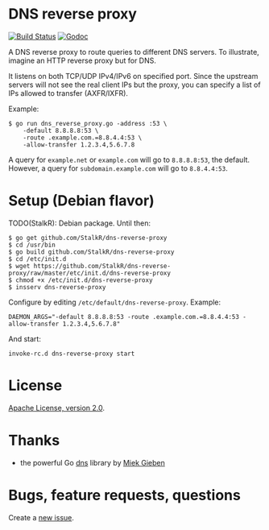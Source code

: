 # DNS reverse proxy #

[![Build Status](https://api.travis-ci.org/StalkR/dns-reverse-proxy.png?branch=master)](https://travis-ci.org/StalkR/dns-reverse-proxy) [![Godoc](https://godoc.org/github.com/StalkR/dns-reverse-proxy?status.png)](https://godoc.org/github.com/StalkR/dns-reverse-proxy)

A DNS reverse proxy to route queries to different DNS servers.
To illustrate, imagine an HTTP reverse proxy but for DNS.

It listens on both TCP/UDP IPv4/IPv6 on specified port.
Since the upstream servers will not see the real client IPs but the proxy,
you can specify a list of IPs allowed to transfer (AXFR/IXFR).

Example:

    $ go run dns_reverse_proxy.go -address :53 \
        -default 8.8.8.8:53 \
        -route .example.com.=8.8.4.4:53 \
        -allow-transfer 1.2.3.4,5.6.7.8

A query for `example.net` or `example.com` will go to `8.8.8.8:53`, the default.
However, a query for `subdomain.example.com` will go to `8.8.4.4:53`.

# Setup (Debian flavor) #

TODO(StalkR): Debian package. Until then:

    $ go get github.com/StalkR/dns-reverse-proxy
    $ cd /usr/bin
    $ go build github.com/StalkR/dns-reverse-proxy
    $ cd /etc/init.d
    $ wget https://github.com/StalkR/dns-reverse-proxy/raw/master/etc/init.d/dns-reverse-proxy
    $ chmod +x /etc/init.d/dns-reverse-proxy
    $ insserv dns-reverse-proxy

Configure by editing `/etc/default/dns-reverse-proxy`. Example:

    DAEMON_ARGS="-default 8.8.8.8:53 -route .example.com.=8.8.4.4:53 -allow-transfer 1.2.3.4,5.6.7.8"

And start:

    invoke-rc.d dns-reverse-proxy start

# License #

[Apache License, version 2.0](http://www.apache.org/licenses/LICENSE-2.0).

# Thanks #

- the powerful Go [dns](https://github.com/miekg/dns) library by [Miek Gieben](https://github.com/miekg)

# Bugs, feature requests, questions #

Create a [new issue](https://github.com/StalkR/dns-reverse-proxy/issues/new).
